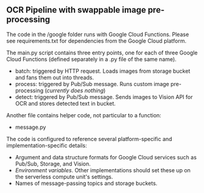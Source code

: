OCR Pipeline with swappable image pre-processing
------------------------------------------------

The code in the /google folder runs with Google Cloud Functions. Please see requirements.txt for dependencies from the Google Cloud platform.

The main.py script contains three entry points, one for each of three Google Cloud Functions (defined separately in a .py file of the same name).
* batch: triggered by HTTP request. Loads images from storage bucket and fans them out into threads.
* process: triggered by Pub/Sub message. Runs custom image pre-processing (*currently does nothing*)
* detect: triggered by Pub/Sub message. Sends images to Vision API for OCR and stores detected text in bucket.

Another file contains helper code, not particular to a function:
* message.py

The code is configured to reference several platform-specific and implementation-specific details:
* Argument and data structure formats for Google Cloud services such as Pub/Sub, Storage, and Vision.
* *Environment variables*. Other implementations should set these up on the serverless compute unit's settings.
* Names of message-passing topics and storage buckets.



